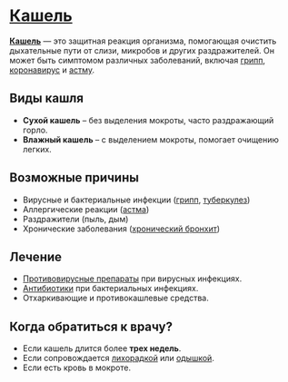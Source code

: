 # [Кашель](cough.md)

**[Кашель](cough.md)** — это защитная реакция организма, помогающая очистить дыхательные пути от слизи, микробов и других раздражителей. Он может быть симптомом различных заболеваний, включая [грипп](gripp.md), [коронавирус](covid.md) и [астму](asthma.md).

## Виды кашля
- **Сухой кашель** – без выделения мокроты, часто раздражающий горло.
- **Влажный кашель** – с выделением мокроты, помогает очищению легких.

## Возможные причины
- Вирусные и бактериальные инфекции ([грипп](gripp.md), [туберкулез](tuberculosis.md))
- Аллергические реакции ([астма](asthma.md))
- Раздражители (пыль, дым)
- Хронические заболевания ([хронический бронхит](bronchitis.md))

## Лечение
- [Противовирусные препараты](antiviral.md) при вирусных инфекциях.
- [Антибиотики](antibiotics.md) при бактериальных инфекциях.
- Отхаркивающие и противокашлевые средства.

## Когда обратиться к врачу?
- Если кашель длится более **трех недель**.
- Если сопровождается [лихорадкой](fever.md) или [одышкой](shortness_of_breath.md).
- Если есть кровь в мокроте.
